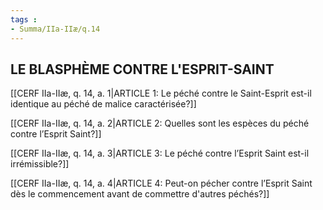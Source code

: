 ```yaml
---
tags : 
- Summa/IIa-IIæ/q.14
---
```


## LE BLASPHÈME CONTRE L'ESPRIT-SAINT

[[CERF IIa-IIæ, q. 14, a. 1|ARTICLE 1: Le péché contre le Saint-Esprit est-il identique au péché de malice caractérisée?]]

[[CERF IIa-IIæ, q. 14, a. 2|ARTICLE 2: Quelles sont les espèces du péché contre l’Esprit Saint?]]

[[CERF IIa-IIæ, q. 14, a. 3|ARTICLE 3: Le péché contre l’Esprit Saint est-il irrémissible?]]

[[CERF IIa-IIæ, q. 14, a. 4|ARTICLE 4: Peut-on pécher contre l’Esprit Saint dès le commencement avant de commettre d'autres péchés?]]

